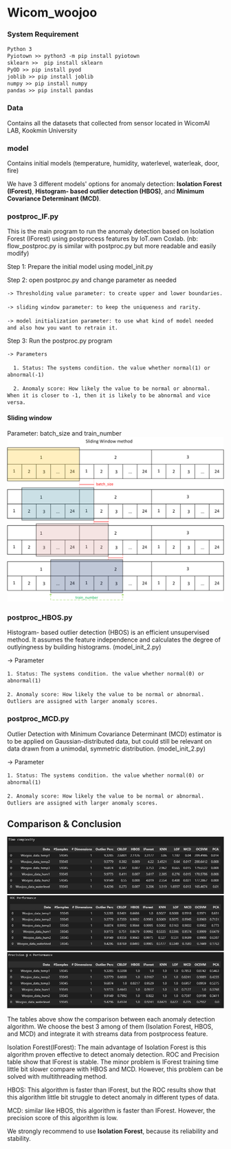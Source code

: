 # Wicom_woojoo

### System Requirement
    Python 3
    Pyiotown >> python3 -m pip install pyiotown
    sklearn >>  pip install sklearn
    PyOD >> pip install pyod    
    joblib >> pip install joblib
    numpy >> pip install numpy
    pandas >> pip install pandas 
### Data
Contains all the datasets that collected from sensor located in WicomAI LAB, Kookmin University
### model
Contains initial models (temperature, humidity, waterlevel, waterleak, door, fire)

We have 3 different models' options for anomaly detection: **Isolation Forest (IForest)**, **Histogram- based outlier detection (HBOS)**, and **Minimum Covariance Determinant (MCD)**.
### postproc_IF.py
This is the main program to run the anomaly detection based on Isolation Forest (IForest) using postprocess features by IoT.own Coxlab.
(nb: flow_postproc.py is similar with postproc.py but more readable and easily modify)

  Step 1: Prepare the initial model using model_init.py
  
  Step 2: open postproc.py and change parameter as needed
  
    -> Thresholding value parameter: to create upper and lower boundaries.
    
    -> sliding window parameter: to keep the uniqueness and rarity.
    
    -> model initialization parameter: to use what kind of model needed and also how you want to retrain it.
  Step 3: Run the postproc.py program
  
    -> Parameters
    
      1. Status: The systems condition. the value whether normal(1) or abnormal(-1)
      
      2. Anomaly score: How likely the value to be normal or abnormal. When it is closer to -1, then it is likely to be abnormal and vice versa.

#### Sliding window
Parameter: batch_size and train_number
![sliding_window](/docs/sliding_window.png)

### postproc_HBOS.py
Histogram- based outlier detection (HBOS) is an efficient unsupervised method. It assumes the feature independence and calculates the degree of outlyingness by building histograms. (model_init_2.py)

  -> Parameter
  
    1. Status: The systems condition. the value whether normal(0) or abnormal(1)
    
    2. Anomaly score: How likely the value to be normal or abnormal. Outliers are assigned with larger anomaly scores.

### postproc_MCD.py
Outlier Detection with Minimum Covariance Determinant (MCD) estimator is to be applied on Gaussian-distributed data, but could still be relevant on data drawn from a unimodal, symmetric distribution.
(model_init_2.py)

  -> Parameter
  
    1. Status: The systems condition. the value whether normal(0) or abnormal(1)
    
    2. Anomaly score: How likely the value to be normal or abnormal. Outliers are assigned with larger anomaly scores.
    
## Comparison & Conclusion
![model_comparison1](/docs/result_timecomplexity.JPG)
![model_comparison2](/docs/result_roc.JPG)
![model_comparison3](/docs/result_precision.JPG)

The tables above show the comparison between each anomaly detection algorithm. We choose the best 3 among of them (Isolation Forest, HBOS, and MCD) and integrate it with streams data from postprocess feature.

Isolation Forest(IForest): The main advantage of Isolation Forest is this algorithm proven effective to detect anomaly detection. ROC and Precision table show that IForest is stable. The minor problem is IForest training time little bit slower compare with HBOS and MCD. However, this problem can be solved with multithreading method.

HBOS: This algorithm is faster than IForest, but the ROC results show that this algorithm little bit struggle to detect anomaly in different types of data.

MCD: similar like HBOS, this algorithm is faster than IForest. However, the precision score of this algorithm is low.

We strongly recommend to use **Isolation Forest**, because its reliability and stability.


